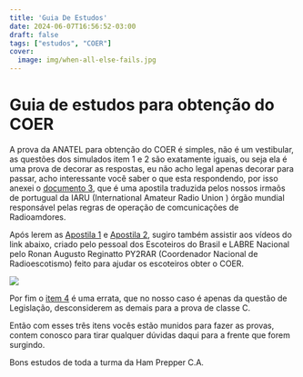 ```yaml
---
title: 'Guia De Estudos'
date: 2024-06-07T16:56:52-03:00
draft: false
tags: ["estudos", "COER"]
cover:
  image: img/when-all-else-fails.jpg
---
```


# Guia de estudos para obtenção do COER

A prova da ANATEL para obtenção do COER é simples, não é um vestibular, as questões dos simulados item 1 e 2 são exatamente iguais, ou seja ela é uma prova de decorar as respostas, eu não acho legal apenas decorar para passar, acho interessante  você saber o que esta respondendo, por isso anexei o [documento 3](https://drive.google.com/file/d/1NAL1LLTQ8wm8Fzl58U3ZPXk9p5V5ayqm/view?usp=sharing), que é uma apostila traduzida pelos nossos irmaõs de portugual da IARU (International Amateur Radio Union ) órgão mundial responsável pelas regras de operação de comcunicações de Radioamdores.

Após lerem as [Apostila 1](https://drive.google.com/file/d/1ESaVqFyjtejyAzaFiOygZJtl06LKMJ_U/view?usp=sharing) e [Apostila 2](https://drive.google.com/file/d/1pCbw3YW6ApaV9WtjHhAi1ri600ieEQnb/view?usp=sharing), sugiro também assistir aos vídeos do link abaixo, criado pelo pessoal dos Escoteiros do Brasil e LABRE Nacional pelo Ronan Augusto Reginatto PY2RAR (Coordenador Nacional de Radioescotismo) feito para ajudar os escoteiros obter o COER.

[![](https://img.youtube.com/vi/8Vc8bcHNWrE/0.jpg)](https://www.youtube.com/watch?v=8Vc8bcHNWrE)

Por fim o [item 4](https://drive.google.com/file/d/1HjeRgNvCFYXEGXgED1jmndcidJLpbUyV/view?usp=sharing) é uma errata, que no nosso caso é apenas da questão de Legislação, desconsiderem as demais para a prova de classe C.

Então com esses três itens vocês estão munidos para fazer as provas, contem conosco para tirar qualquer dúvidas daqui para a frente que forem surgindo.

Bons estudos de toda a turma da Ham Prepper C.A.